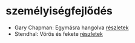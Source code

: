 # személyiségfejlődés

- Gary Chapman: Egymásra hangolva [részletek](_details/%7Bopf.creator%7D.md#id_379)
- Stendhal: Vörös és fekete [részletek](_details/%7Bopf.creator%7D.md#id_562)